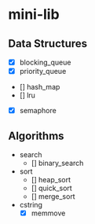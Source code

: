 # mini-lib

## Data Structures
* [x] blocking_queue
* [x] priority_queue
* [] hash_map
* [] lru
* [x] semaphore

## Algorithms
* search
  - [] binary_search
* sort
  - [] heap_sort
  - [] quick_sort
  - [] merge_sort
* cstring
  - [x] memmove
